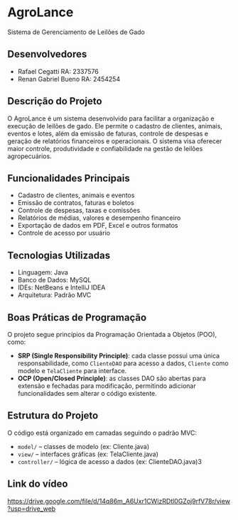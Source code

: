 # AgroLance

Sistema de Gerenciamento de Leilões de Gado

## Desenvolvedores
- Rafael Cegatti RA: 2337576
- Renan Gabriel Bueno RA: 2454254

## Descrição do Projeto
O AgroLance é um sistema desenvolvido para facilitar a organização e execução de leilões de gado. Ele permite o cadastro de clientes, animais, eventos e lotes, além da emissão de faturas, controle de despesas e geração de relatórios financeiros e operacionais. O sistema visa oferecer maior controle, produtividade e confiabilidade na gestão de leilões agropecuários.

## Funcionalidades Principais
- Cadastro de clientes, animais e eventos
- Emissão de contratos, faturas e boletos
- Controle de despesas, taxas e comissões
- Relatórios de médias, valores e desempenho financeiro
- Exportação de dados em PDF, Excel e outros formatos
- Controle de acesso por usuário

## Tecnologias Utilizadas
- Linguagem: Java
- Banco de Dados: MySQL
- IDEs: NetBeans e IntelliJ IDEA
- Arquitetura: Padrão MVC

## Boas Práticas de Programação
O projeto segue princípios da Programação Orientada a Objetos (POO), como:

- **SRP (Single Responsibility Principle)**: cada classe possui uma única responsabilidade, como `ClienteDAO` para acesso a dados, `Cliente` como modelo e `TelaCliente` para interface.
- **OCP (Open/Closed Principle)**: as classes DAO são abertas para extensão e fechadas para modificação, permitindo adicionar funcionalidades sem alterar o código existente.

## Estrutura do Projeto
O código está organizado em camadas seguindo o padrão MVC:
- `model/` – classes de modelo (ex: Cliente.java)
- `view/` – interfaces gráficas (ex: TelaCliente.java)
- `controller/` – lógica de acesso a dados (ex: ClienteDAO.java)3

## Link do vídeo
https://drive.google.com/file/d/14q86m_A6Uxr1CWizRDtl0GZoj9rfV78r/view?usp=drive_web
